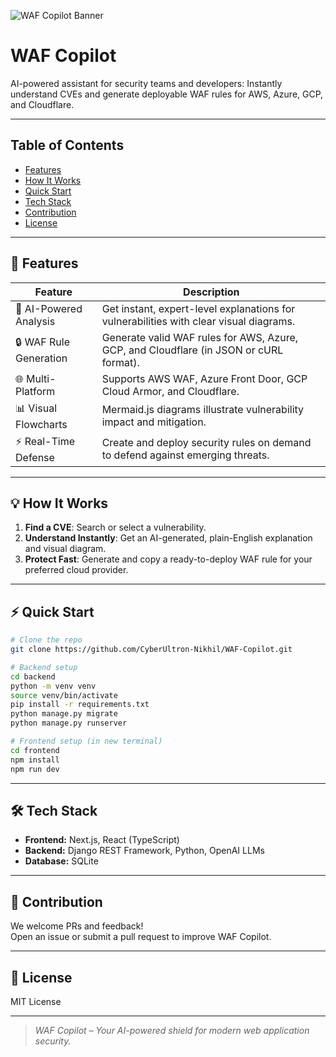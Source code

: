 ![WAF Copilot Banner](https://raw.githubusercontent.com/CyberUltron-Nikhil/WAF-Copilot/main/assets/banner.png)

# WAF Copilot

AI-powered assistant for security teams and developers: Instantly understand CVEs and generate deployable WAF rules for AWS, Azure, GCP, and Cloudflare.

---

## Table of Contents

- [Features](#features)
- [How It Works](#how-it-works)
- [Quick Start](#quick-start)
- [Tech Stack](#tech-stack)
- [Contribution](#contribution)
- [License](#license)

---

## 🚀 Features

| Feature                | Description                                                                                       |
|------------------------|---------------------------------------------------------------------------------------------------|
| 🧠 AI-Powered Analysis | Get instant, expert-level explanations for vulnerabilities with clear visual diagrams.            |
| 🔒 WAF Rule Generation | Generate valid WAF rules for AWS, Azure, GCP, and Cloudflare (in JSON or cURL format).            |
| 🌐 Multi-Platform      | Supports AWS WAF, Azure Front Door, GCP Cloud Armor, and Cloudflare.                              |
| 📊 Visual Flowcharts   | Mermaid.js diagrams illustrate vulnerability impact and mitigation.                               |
| ⚡ Real-Time Defense   | Create and deploy security rules on demand to defend against emerging threats.                    |

---

## 💡 How It Works

1. **Find a CVE**: Search or select a vulnerability.
2. **Understand Instantly**: Get an AI-generated, plain-English explanation and visual diagram.
3. **Protect Fast**: Generate and copy a ready-to-deploy WAF rule for your preferred cloud provider.

---

## ⚡ Quick Start

```bash
# Clone the repo
git clone https://github.com/CyberUltron-Nikhil/WAF-Copilot.git

# Backend setup
cd backend
python -m venv venv
source venv/bin/activate
pip install -r requirements.txt
python manage.py migrate
python manage.py runserver

# Frontend setup (in new terminal)
cd frontend
npm install
npm run dev
```

---

## 🛠️ Tech Stack

- **Frontend:** Next.js, React (TypeScript)
- **Backend:** Django REST Framework, Python, OpenAI LLMs
- **Database:** SQLite

---

## 🙌 Contribution

We welcome PRs and feedback!  
Open an issue or submit a pull request to improve WAF Copilot.

---

## 📝 License

MIT License

---

> _WAF Copilot – Your AI-powered shield for modern web application security._
